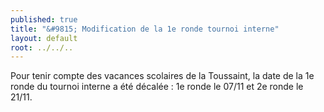 ```yaml
---
published: true
title: "&#9815; Modification de la 1e ronde tournoi interne"
layout: default
root: ../../..
---
```


Pour tenir compte des vacances scolaires de la Toussaint, la date de la 1e ronde du tournoi interne a été décalée : 1e ronde le 07/11 et 2e ronde le 21/11.